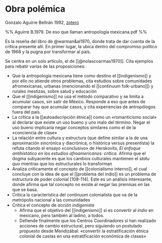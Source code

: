 # Obra polémica
Gonzalo Aguirre Beltrán 1992, [zotero](zotero://select/items/@aguirrebeltran1992)

%% Aguirre B.1979. De eso que llaman antropología mexicana.pdf %%

Es la reseña del libro de @warman&al1970, donde trata de dar cuenta de la crítica presente allí. En primer lugar, la ubica dentro del compromiso político de 1968 y la pugna por transformar al país.

Se centra en un solo artículo, el de [[@nolascoarmas1970]]. Cita ejemplos para rebatir varias de las proposiciones:

- Que la antropología mexicana tiene como destino el [[indigenismo]] y por ello no atiende otros problemas, cita estudios sobre comunidades afromexicanas, urbanas (mencionando el [[continuum folk-urbano]]) y rurales mestizas, sobre salud y educación
- Que el [[indigenismo]] no usa el método comparativo y se limita a acumular casos, sin salir de México. Responde a eso que antes de comparar hay que acumular casos, y cita experiencias de antropólogos fuera del país.
- La crítica a la [[autoadscripción étnica]] como un «romanticismo social» al declarar que existe un uso bueno y uno malo del término. Negar el uso bueno implicaría negar conceptos similares como el de la «conciencia de clase»
- La relación entre cultura y estructura (que define similar a la de una aproximación sincrónica y diacrónica, o histórica versus presentista) la refuta citando el ensayo «conclusivo» de Herskovits, *El enfoque antihistótico en los estudios afroamericanos: crítica*. Afirma que el dogma subyacente es que los cambios culturales mantienen el *statu quo* mientras que los estructurales lo transforman
- Analiza críticamente el concepto de [[colonialismo interno]], el cual concluye con la idea de que el [[problema del indio]] es un problema de estructura de poder colonial [108-114]. Este es un análisis interesante, donde afirma que tal concepto no existe al negar las premisas en las que se basa.
- Critica la característica del *continuum* colonialista que va de la metrópolis nacional a las comunidades
- Critica el concepto de *acción indigenista*
    - Afirma que el objetivo del [[indigenismo]] sí es convertir al *indio* en mexicano, pero también al ladino, a todos.
    - Defiende finalmente que los Centros Coordinadores sí han realizado acciones de cambio estructural, pero siguiendo un postulado propuesto desde Mendizábal: «convertir la estratificación étnica colonial de castas en una estratificación económica de clases»
